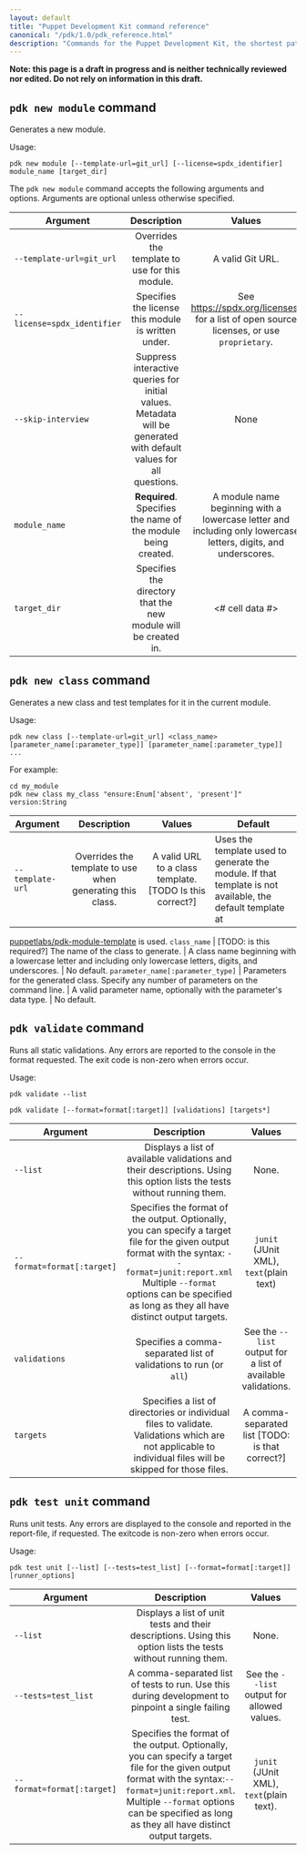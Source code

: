 ```yaml
---
layout: default
title: "Puppet Development Kit command reference"
canonical: "/pdk/1.0/pdk_reference.html"
description: "Commands for the Puppet Development Kit, the shortest path to developing better Puppet code."
---
```


**Note: this page is a draft in progress and is neither technically reviewed nor edited. Do not rely on information in this draft.**

## `pdk new module` command

Generates a new module.

Usage:

```
pdk new module [--template-url=git_url] [--license=spdx_identifier] module_name [target_dir]
```

The `pdk new module` command accepts the following arguments and options. Arguments are optional unless otherwise specified.

Argument   | Description   | Values      | Default
----------------|:---------------:|:------------------:|-------------------------
`--template-url=git_url` | Overrides the template to use for this module. | A valid Git URL.    | No default.
`--license=spdx_identifier` | Specifies the license this module is written under. | See https://spdx.org/licenses/ for a list of open source licenses, or use `proprietary`.    | Apache 2.0
`--skip-interview` | Suppress interactive queries for initial values. Metadata will be generated with default values for all questions.| None    | No default.
`module_name` | **Required**. Specifies the name of the module being created. | A module name beginning with a lowercase letter and including only lowercase letters, digits, and underscores.    | No default.
`target_dir` | Specifies the directory that the new module will be created in. | <# cell data #>    | Creates a directory with the given `module_name` inside the current directory.

## `pdk new class` command

Generates a new class and test templates for it in the current module.

Usage:

```
pdk new class [--template-url=git_url] <class_name> [parameter_name[:parameter_type]] [parameter_name[:parameter_type]] ...
```

For example:

```
cd my_module
pdk new class my_class "ensure:Enum['absent', 'present']" version:String
```

Argument   | Description   | Values      | Default
----------------|:---------------:|:------------------:|-------------------------
`--template-url` | Overrides the template to use when generating this class. | A valid URL to a class template. [TODO Is this correct?]    | Uses the template used to generate the module. If that template is not available, the default template at
[puppetlabs/pdk-module-template](https://github.com/puppetlabs/pdk-module-template)
is used.
`class_name` | [TODO: is this required?] The name of the class to generate. | A class name beginning with a lowercase letter and including only lowercase letters, digits, and underscores.    | No default.
`parameter_name[:parameter_type]` | Parameters for the generated class. Specify any number of parameters on the command line. | A valid parameter name, optionally with the parameter's data type.    | No default.

## `pdk validate` command

Runs all static validations. Any errors are reported to the console in the format requested. The exit code is non-zero when errors occur.

Usage:

```
pdk validate --list
```

```
pdk validate [--format=format[:target]] [validations] [targets*]
```

Argument   | Description   | Values      | Default
----------------|:---------------:|:------------------:|-------------------------
`--list` | Displays a list of available validations and their descriptions. Using this option lists the tests without running them. | None.    | No default.
`--format=format[:target]` | Specifies the format of the output. Optionally, you can specify a target file for the given output format with the syntax: `--format=junit:report.xml` Multiple `--format` options can be specified as long as they all have distinct output targets. | `junit` (JUnit XML), `text`(plain text)    | `text`
`validations` | Specifies a comma-separated list of validations to run (or `all`) | See the `--list` output for a list of available validations.    | `all`
`targets` | Specifies a list of directories or individual files to validate. Validations which are not applicable to individual files will be skipped for those files. | A comma-separated list [TODO: is that correct?]    | Validates all available directories and files.

## `pdk test unit` command

Runs unit tests. Any errors are displayed to the console and reported in the report-file, if requested. The exitcode is non-zero when errors occur.

Usage:

```
pdk test unit [--list] [--tests=test_list] [--format=format[:target]] [runner_options]
```

Argument   | Description   | Values      | Default
----------------|:---------------:|:------------------:|-------------------------
`--list` | Displays a list of unit tests and their descriptions. Using this option lists the tests without running them. | None.    | No default.
`--tests=test_list` | A comma-separated list of tests to run. Use this during development to pinpoint a single failing test. | See the `--list` output for allowed values.    | No default.
`--format=format[:target]` | Specifies the format of the output. Optionally, you can specify a target file for the given output format with the syntax:`--format=junit:report.xml`. Multiple `--format` options can be specified as long as they all have distinct output targets. | `junit` (JUnit XML), `text`(plain text).     | `text`
